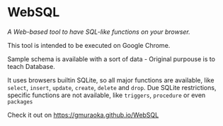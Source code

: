 # WebSQL
_A Web-based tool to have SQL-like functions on your browser._

This tool is intended to be executed on Google Chrome.

Sample schema is available with a sort of data - Original purpouse is to teach Database.

It uses browsers builtin SQLite, so all major functions are available, like `select`, `insert`, `update`, `create`, `delete` and `drop`. Due SQLite restrictions, specific functions are not available, like `triggers`, `procedure` or even `packages`

Check it out on https://gmuraoka.github.io/WebSQL
